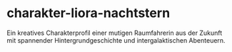 # charakter-liora-nachtstern
Ein kreatives Charakterprofil einer mutigen Raumfahrerin aus der Zukunft mit spannender Hintergrundgeschichte und intergalaktischen Abenteuern.
